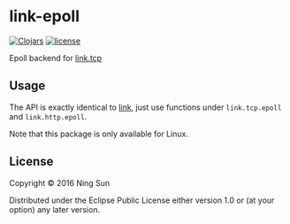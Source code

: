 # link-epoll

[![Clojars](https://img.shields.io/clojars/v/link/link-epoll.svg?maxAge=2592000)]()
[![license](https://img.shields.io/github/license/sunng87/link-epoll.svg?maxAge=2592000)]()

Epoll backend for [link.tcp](http://github.com/sunng87/link)

## Usage

The API is exactly identical to
[link](https://github.com/sunng87/link), just use functions under
`link.tcp.epoll` and `link.http.epoll`.

Note that this package is only available for Linux.

## License

Copyright © 2016 Ning Sun

Distributed under the Eclipse Public License either version 1.0 or (at
your option) any later version.
